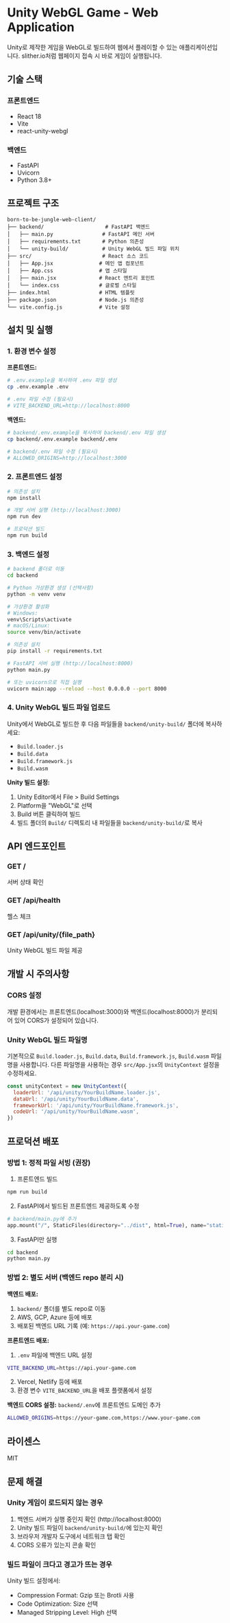 # Unity WebGL Game - Web Application

Unity로 제작한 게임을 WebGL로 빌드하여 웹에서 플레이할 수 있는 애플리케이션입니다.
slither.io처럼 웹페이지 접속 시 바로 게임이 실행됩니다.

## 기술 스택

### 프론트엔드
- React 18
- Vite
- react-unity-webgl

### 백엔드
- FastAPI
- Uvicorn
- Python 3.8+

## 프로젝트 구조

```
born-to-be-jungle-web-client/
├── backend/                    # FastAPI 백엔드
│   ├── main.py                # FastAPI 메인 서버
│   ├── requirements.txt       # Python 의존성
│   └── unity-build/           # Unity WebGL 빌드 파일 위치
├── src/                       # React 소스 코드
│   ├── App.jsx               # 메인 앱 컴포넌트
│   ├── App.css               # 앱 스타일
│   ├── main.jsx              # React 엔트리 포인트
│   └── index.css             # 글로벌 스타일
├── index.html                # HTML 템플릿
├── package.json              # Node.js 의존성
└── vite.config.js            # Vite 설정
```

## 설치 및 실행

### 1. 환경 변수 설정

**프론트엔드:**
```bash
# .env.example을 복사하여 .env 파일 생성
cp .env.example .env

# .env 파일 수정 (필요시)
# VITE_BACKEND_URL=http://localhost:8000
```

**백엔드:**
```bash
# backend/.env.example을 복사하여 backend/.env 파일 생성
cp backend/.env.example backend/.env

# backend/.env 파일 수정 (필요시)
# ALLOWED_ORIGINS=http://localhost:3000
```

### 2. 프론트엔드 설정

```bash
# 의존성 설치
npm install

# 개발 서버 실행 (http://localhost:3000)
npm run dev

# 프로덕션 빌드
npm run build
```

### 3. 백엔드 설정

```bash
# backend 폴더로 이동
cd backend

# Python 가상환경 생성 (선택사항)
python -m venv venv

# 가상환경 활성화
# Windows:
venv\Scripts\activate
# macOS/Linux:
source venv/bin/activate

# 의존성 설치
pip install -r requirements.txt

# FastAPI 서버 실행 (http://localhost:8000)
python main.py

# 또는 uvicorn으로 직접 실행
uvicorn main:app --reload --host 0.0.0.0 --port 8000
```

### 4. Unity WebGL 빌드 파일 업로드

Unity에서 WebGL로 빌드한 후 다음 파일들을 `backend/unity-build/` 폴더에 복사하세요:

- `Build.loader.js`
- `Build.data`
- `Build.framework.js`
- `Build.wasm`

**Unity 빌드 설정:**
1. Unity Editor에서 File > Build Settings
2. Platform을 "WebGL"로 선택
3. Build 버튼 클릭하여 빌드
4. 빌드 폴더의 `Build/` 디렉토리 내 파일들을 `backend/unity-build/`로 복사

## API 엔드포인트

### GET /
서버 상태 확인

### GET /api/health
헬스 체크

### GET /api/unity/{file_path}
Unity WebGL 빌드 파일 제공

## 개발 시 주의사항

### CORS 설정
개발 환경에서는 프론트엔드(localhost:3000)와 백엔드(localhost:8000)가 분리되어 있어 CORS가 설정되어 있습니다.

### Unity WebGL 빌드 파일명
기본적으로 `Build.loader.js`, `Build.data`, `Build.framework.js`, `Build.wasm` 파일명을 사용합니다.
다른 파일명을 사용하는 경우 `src/App.jsx`의 `UnityContext` 설정을 수정하세요.

```javascript
const unityContext = new UnityContext({
  loaderUrl: '/api/unity/YourBuildName.loader.js',
  dataUrl: '/api/unity/YourBuildName.data',
  frameworkUrl: '/api/unity/YourBuildName.framework.js',
  codeUrl: '/api/unity/YourBuildName.wasm',
})
```

## 프로덕션 배포

### 방법 1: 정적 파일 서빙 (권장)

1. 프론트엔드 빌드
```bash
npm run build
```

2. FastAPI에서 빌드된 프론트엔드 제공하도록 수정
```python
# backend/main.py에 추가
app.mount("/", StaticFiles(directory="../dist", html=True), name="static")
```

3. FastAPI만 실행
```bash
cd backend
python main.py
```

### 방법 2: 별도 서버 (백엔드 repo 분리 시)

**백엔드 배포:**
1. `backend/` 폴더를 별도 repo로 이동
2. AWS, GCP, Azure 등에 배포
3. 배포된 백엔드 URL 기록 (예: `https://api.your-game.com`)

**프론트엔드 배포:**
1. `.env` 파일에 백엔드 URL 설정
```bash
VITE_BACKEND_URL=https://api.your-game.com
```
2. Vercel, Netlify 등에 배포
3. 환경 변수 `VITE_BACKEND_URL`을 배포 플랫폼에서 설정

**백엔드 CORS 설정:**
`backend/.env`에 프론트엔드 도메인 추가
```bash
ALLOWED_ORIGINS=https://your-game.com,https://www.your-game.com
```

## 라이센스

MIT

## 문제 해결

### Unity 게임이 로드되지 않는 경우
1. 백엔드 서버가 실행 중인지 확인 (http://localhost:8000)
2. Unity 빌드 파일이 `backend/unity-build/`에 있는지 확인
3. 브라우저 개발자 도구에서 네트워크 탭 확인
4. CORS 오류가 있는지 콘솔 확인

### 빌드 파일이 크다고 경고가 뜨는 경우
Unity 빌드 설정에서:
- Compression Format: Gzip 또는 Brotli 사용
- Code Optimization: Size 선택
- Managed Stripping Level: High 선택
